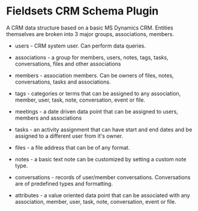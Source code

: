 # Fieldsets CRM Schema Plugin

A CRM data structure based on a basic MS Dynamics CRM. Entities themselves are broken into 3 major groups, associations, members.

- users - CRM system user. Can perform data queries.
- associations - a group for members, users, notes, tags, tasks, conversations, files and other associations
- members - association members. Can be owners of files, notes, conversations, tasks and associations.

- tags - categories or terms that can be assigned to any association, member, user, task, note, conversation, event or file.

- meetings - a date driven data point that can be assigned to users, members and associations
- tasks - an activity assignment that can have start and end dates and be assigned to a different user from it's owner.
- files - a file address that can be of any format.
- notes - a basic text note can be customized by setting a custom note type.
- conversations - records of user/member conversations. Conversations are of predefined types and formatting.
- attributes - a value oriented data point that can be associated with any association, member, user, task, note, conversation, event or file.